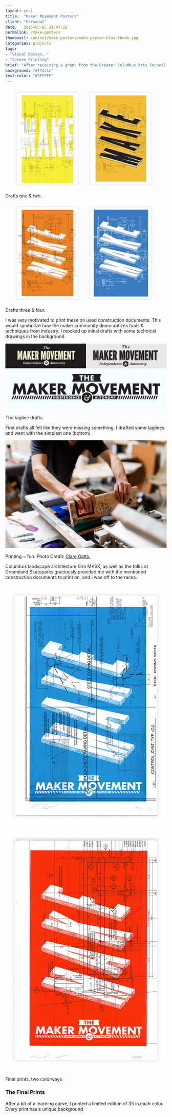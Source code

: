 ```yaml
---
layout: post
title:  "Maker Movement Posters"
client: "Personal"
date:   2015-03-05 21:07:32
permalink: /make-posters
thumbnail: content/make-posters/make-poster-blue-thumb.jpg
categories: projects
tags:
- "Visual Design, "
- "Screen Printing"
brief: "After receiving a grant from the Greater Columbus Arts Council and purchasing some screen printing gear, I got my hands dirty with a series of posters I designed to give a voice to the Maker Movement."
background: "#ff2c1c"
text-color: "#FFFFFF"
---
```


<section class="wrapper post-section">
	<img src="/content/make-posters/make-posters-process-p1.jpg" alt="">
	<p class="caption">Drafts one &amp; two.</p>
	<img src="/content/make-posters/make-posters-process-p2.jpg" alt="">
	<p class="caption">Drafts three &amp; four.</p>
	<p>I was very motivated to print these on used construction documents. This would symbolize how the maker community democratizes tools &amp; techniques from industry. I mocked up initial drafts with some technical drawings in the background.</p>
</section>

<section class="wrapper post-section">
	<img src="/content/make-posters/make-posters-process--tagline.jpg" alt="">
	<p class="caption">The tagline drafts.</p>
	<p>First drafts all felt like they were missing something. I drafted some taglines and went with the simplest one (bottom).</p>
</section>

<section class="wrapper post-section omega">
	<img src="/content/make-posters/make-posters-printing.jpg" alt="">
	<p class="caption">Printing = fun. Photo Credit: <a class="post-link" href="http://claregatto.com/" target="_blank">Clare Gatto.</a></p>
	<p>Columbus landscape architecture firm MKSK, as well as the folks at Dreamland Skateparks graciously provided me with the mentioned construction documents to print on, and I was off to the races.</p>
</section>

<section class="wrapper post-section">
	<img src="/content/make-posters/make-poster-blue-2.jpg" alt="">
	<img src="/content/make-posters/make-poster-orange-2.jpg" alt="">
	<p class="caption">Final prints, two colorways.</p>
	<h3 class="post-subhead">The Final Prints</h3>
	<p>After a bit of a learning curve, I printed a limited edition of 35 in each color. Every print has a unique background.</p>
</section>